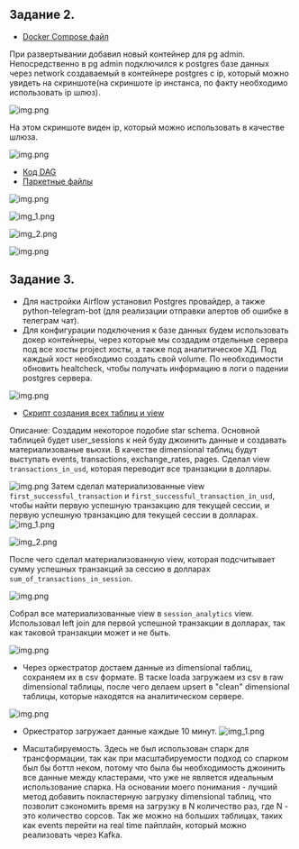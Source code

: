 ## Задание 2.

- [Docker Compose файл](docker-compose.yaml)

При развертывании добавил новый контейнер для pg admin. Непосредственно в pg admin подключился к postgres базе данных 
через network создаваемый в контейнере postgres с ip, который можно увидеть на скриншоте(на скриншоте ip инстанса, по факту необходимо использовать ip шлюз).

![img.png](images/img4.png)

На этом скриншоте виден ip, который можно использовать в качестве шлюза.

![img.png](images/img5.png)

- [Код DAG](src/maxibitsolutionstestproject/airflow/dags/weather_dag.py)
- [Паркетные файлы](src/maxibitsolutionstestproject/airflow/dags/temperature_data/minsk_2025_05_14_temp.parquet)

![img.png](images/img.png)

![img_1.png](images/img_1.png)

![img_2.png](images/img_2.png)

![img.png](images/img3.png)

## Задание 3.
- Для настройки Airflow установил Postgres провайдер, а также python-telegram-bot (для реализации отправки 
алертов об ошибке в телеграм чат).
- Для конфигурации подключения к базе данных будем использовать докер контейнеры, через которые мы создадим отдельные сервера под все хосты project хосты, а также под аналитическое ХД.
Под каждый хост необходимо создать свой volume. По необходимости обновить healtcheck, чтобы получать информацию в логи о падении postgres сервера.

![img.png](images/img6.png)

- [Скрипт создания всех таблиц и view](analytics_creation_script.sql)

Описание: Создадим некоторое подобие star schema. Основной таблицей будет user_sessions к ней буду джоинить данные и создавать материализованые вьюхи.
В качестве dimensional таблиц будут выступать events, transactions, exchange_rates, pages. Сделал view `transactions_in_usd`, которая переводит все транзакции в доллары.

![img.png](images/img7.png)
Затем сделал материализованные view `first_successful_transaction` и `first_successful_transaction_in_usd`, чтобы найти первую успешную транзакцию для текущей сессии, и первую успешную транзакцию для текущей сессии в долларах.
![img_1.png](images/img8.png)

![img_2.png](images/img9.png)

После чего сделал материализованную view, которая подсчитывает сумму успешных транзакций за сессию в долларах `sum_of_transactions_in_session`.

![img.png](images/img10.png)

Собрал все материализованные view в `session_analytics` view. Использовал left join для первой успешной транзакции в долларах, так как таковой транзакции может и не быть.

![img.png](images/img11.png)


- Через оркестратор достаем данные из dimensional таблиц, сохраняем их в csv формате. В таске loadа загружаем из csv в raw dimensional таблицы, после чего делаем upsert в "clean" dimensional таблицы, которые находятся на аналитическом сервере.

![img.png](images/img13.png)

- Оркестратор загружает данные каждые 10 минут.
![img_1.png](images/img14.png)

- Масштабируемость.
Здесь не был использован спарк для трансформации, так как при масштабируемости подход со спарком был бы боттл неком, потому что была бы необходимость джоинить все данные между кластерами, что уже не является идеальным использование спарка.
На основании моего понимания - лучший метод добавить покластерную загрузку dimensional таблиц, что позволит сэкономить время на загрузку в N количество раз, где N - это количество сорсов.
Так же можно на больших таблицах, таких как events перейти на real time пайплайн, который можно реализовать через Kafka.